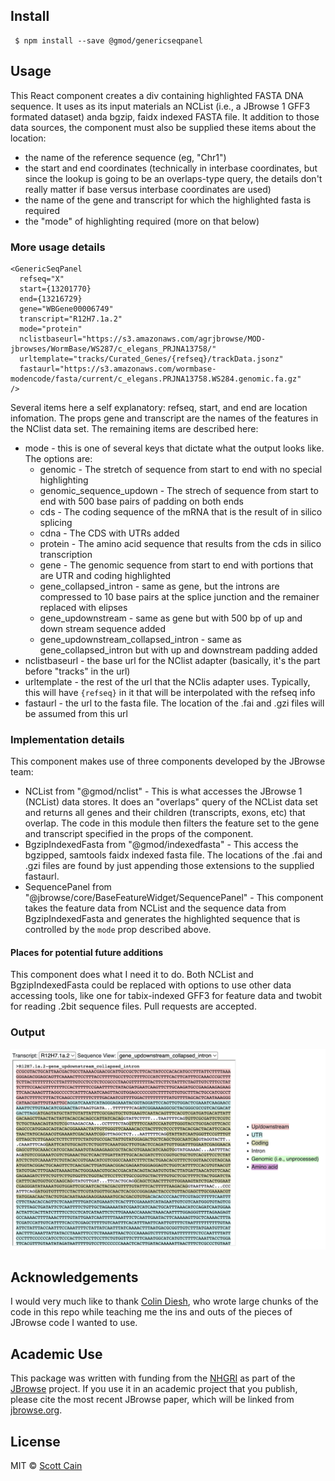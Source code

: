 ## Install

     $ npm install --save @gmod/genericseqpanel

## Usage

This React component creates a div containing highlighted FASTA DNA sequence. It uses as its input materials an NCList (i.e., a JBrowse 1 GFF3 formated dataset) anda bgzip, faidx indexed FASTA file.  It addition to those data sources, the component must also be supplied these items about the location:

* the name of the reference sequence (eg, "Chr1")
* the start and end coordinates (technically in interbase coordinates, but since the lookup is going to be an overlaps-type query, the details don't really matter if base versus interbase coordinates are used)
* the name of the gene and transcript for which the highlighted fasta is required
* the "mode" of highlighting required (more on that below)

### More usage details

    <GenericSeqPanel
      refseq="X"
      start={13201770}
      end={13216729}
      gene="WBGene00006749"
      transcript="R12H7.1a.2"
      mode="protein"
      nclistbaseurl="https://s3.amazonaws.com/agrjbrowse/MOD-jbrowses/WormBase/WS287/c_elegans_PRJNA13758/"
      urltemplate="tracks/Curated_Genes/{refseq}/trackData.jsonz"
      fastaurl="https://s3.amazonaws.com/wormbase-modencode/fasta/current/c_elegans.PRJNA13758.WS284.genomic.fa.gz"
    />

Several items here a self explanatory: refseq, start, and end are location infomation. The props gene and transcript are the names of the features in the NClist data set.  The remaining items are described here:

* mode - this is one of several keys that dictate what the output looks like. The options are:
   * genomic - The stretch of sequence from start to end with no special highlighting
   * genomic_sequence_updown - The strech of sequence from start to end with 500 base pairs of padding on both ends
   * cds - The coding sequence of the mRNA that is the result of in silico splicing
   * cdna - The CDS with UTRs added
   * protein - The amino acid sequence that results from the cds in silico transcription
   * gene - The genomic sequence from start to end with portions that are UTR and coding highlighted
   * gene_collapsed_intron - same as gene, but the introns are compressed to 10 base pairs at the splice junction and the remainer replaced with elipses
   * gene_updownstream - same as gene but with 500 bp of up and down stream sequence added 
   * gene_updownstream_collapsed_intron - same as gene_collapsed_intron but with up and downstream padding added
* nclistbaseurl - the base url for the NClist adapter (basically, it's the part before "tracks" in the url)
* urltemplate - the rest of the url that the NClis adapter uses. Typically, this will have `{refseq}` in it that will be interpolated with the refseq info
* fastaurl - the url to the fasta file. The location of the .fai and .gzi files will be assumed from this url

### Implementation details

This component makes use of three components developed by the JBrowse team:

* NCList from "@gmod/nclist" - This is what accesses the JBrowse 1 (NCList) data stores. It does an "overlaps" query of the NCList data set and returns all genes and their children (transcripts, exons, etc) that overlap. The code in this module then filters the feature set to the gene and transcript specified in the props of the component.
* BgzipIndexedFasta from "@gmod/indexedfasta" - This access the bgzipped, samtools faidx indexed fasta file. The locations of the .fai and .gzi files are found by just appending those extensions to the supplied fastaurl. 
* SequencePanel from "@jbrowse/core/BaseFeatureWidget/SequencePanel" - This component takes the feature data from NCList and the sequence data from BgzipIndexedFasta and generates the highlighted sequence that is controlled by the `mode` prop described above.

#### Places for potential future additions

This component does what I need it to do. Both NCList and BgzipIndexedFasta could be replaced with options to use other data accessing tools, like one for tabix-indexed GFF3 for feature data and twobit for reading .2bit sequence files.  Pull requests are accepted.

### Output

![Screenshot of sample output showing a few dozen rows of fasta sequence with color highlighting](img/example_output.png)

## Acknowledgements

I would very much like to thank [Colin Diesh](https://github.com/cmdcolin), who wrote large chunks of the code in this repo while teaching me the ins and outs of the pieces of JBrowse code I wanted to use.

## Academic Use

This package was written with funding from the [NHGRI](http://genome.gov) as part of the [JBrowse](http://jbrowse.org) project. If you use it in an academic project that you publish, please cite the most recent JBrowse paper, which will be linked from [jbrowse.org](http://jbrowse.org).

## License

MIT © [Scott Cain](https://github.com/scottcain)

